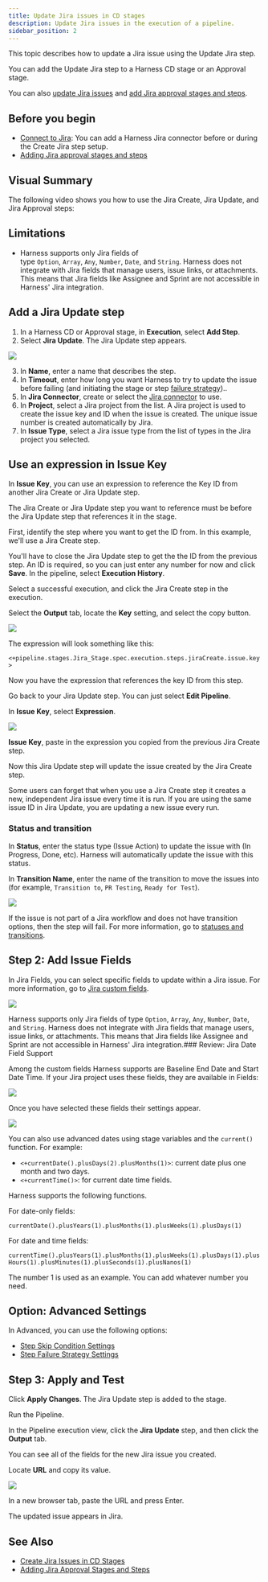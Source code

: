 ```yaml
---
title: Update Jira issues in CD stages
description: Update Jira issues in the execution of a pipeline.
sidebar_position: 2
---
```


This topic describes how to update a Jira issue using the Update Jira step.

You can add the Update Jira step to a Harness CD stage or an Approval stage.

You can also [update Jira issues](/docs/continuous-delivery/x-platform-cd-features/cd-steps/ticketing-systems/update-jira-issues-in-cd-stages) and [add Jira approval stages and steps](/docs/platform/Approvals/adding-jira-approval-stages).

## Before you begin

* [Connect to Jira](/docs/platform/Connectors/connect-to-jira): You can add a Harness Jira connector before or during the Create Jira step setup.
* [Adding Jira approval stages and steps](/docs/platform/Approvals/adding-jira-approval-stages)

## Visual Summary

The following video shows you how to use the Jira Create, Jira Update, and Jira Approval steps:

## Limitations

* Harness supports only Jira fields of type `Option`, `Array`, `Any`, `Number`, `Date`, and `String`. Harness does not integrate with Jira fields that manage users, issue links, or attachments. This means that Jira fields like Assignee and Sprint are not accessible in Harness' Jira integration.

## Add a Jira Update step

1. In a Harness CD or Approval stage, in **Execution**, select **Add Step**.
2. Select **Jira Update**. The Jira Update step appears.

![](./static/update-jira-issues-in-cd-stages-14.png)

3. In **Name**, enter a name that describes the step.
4. In **Timeout**, enter how long you want Harness to try to update the issue before failing (and initiating the stage or step [failure strategy](/docs/platform/Pipelines/define-a-failure-strategy-on-stages-and-steps))..
5. In **Jira Connector**, create or select the [Jira connector](/docs/platform/Connectors/connect-to-jira) to use.
6. In **Project**, select a Jira project from the list. A Jira project is used to create the issue key and ID when the issue is created. The unique issue number is created automatically by Jira.
7. In **Issue Type**, select a Jira issue type from the list of types in the Jira project you selected.

## Use an expression in Issue Key

In **Issue Key**, you can use an expression to reference the Key ID from another Jira Create or Jira Update step.

The Jira Create or Jira Update step you want to reference must be before the Jira Update step that references it in the stage.

First, identify the step where you want to get the ID from. In this example, we'll use a Jira Create step.

You'll have to close the Jira Update step to get the the ID from the previous step. An ID is required, so you can just enter any number for now and click **Save**. In the pipeline, select **Execution History**.

Select a successful execution, and click the Jira Create step in the execution.

Select the **Output** tab, locate the **Key** setting, and select the copy button.

![](./static/update-jira-issues-in-cd-stages-15.png)

The expression will look something like this:

`<+pipeline.stages.Jira_Stage.spec.execution.steps.jiraCreate.issue.key>`

Now you have the expression that references the key ID from this step.

Go back to your Jira Update step. You can just select **Edit Pipeline**.

In **Issue Key**, select **Expression**.

![](./static/update-jira-issues-in-cd-stages-16.png)

**Issue Key**, paste in the expression you copied from the previous Jira Create step.

Now this Jira Update step will update the issue created by the Jira Create step.

Some users can forget that when you use a Jira Create step it creates a new, independent Jira issue every time it is run. If you are using the same issue ID in Jira Update, you are updating a new issue every run.

### Status and transition

In **Status**, enter the status type (Issue Action) to update the issue with (In Progress, Done, etc). Harness will automatically update the issue with this status.

In **Transition Name**, enter the name of the transition to move the issues into (for example, `Transition to`, `PR Testing`, `Ready for Test`).

![](./static/update-jira-issues-in-cd-stages-17.png)

If the issue is not part of a Jira workflow and does not have transition options, then the step will fail. For more information, go to [statuses and transitions](https://support.atlassian.com/jira-cloud-administration/docs/work-with-issue-workflows/#Workingwithworkflows-steps).

## Step 2: Add Issue Fields

In Jira Fields, you can select specific fields to update within a Jira issue. For more information, go to [Jira custom fields](https://support.atlassian.com/jira-cloud-administration/docs/custom-fields-types-in-company-managed-projects/).

![](./static/update-jira-issues-in-cd-stages-18.png)

Harness supports only Jira fields of type `Option`, `Array`, `Any`, `Number`, `Date`, and `String`. Harness does not integrate with Jira fields that manage users, issue links, or attachments. This means that Jira fields like Assignee and Sprint are not accessible in Harness' Jira integration.### Review: Jira Date Field Support

Among the custom fields Harness supports are Baseline End Date and Start Date Time. If your Jira project uses these fields, they are available in Fields:

![](./static/update-jira-issues-in-cd-stages-19.png)

Once you have selected these fields their settings appear.

![](./static/update-jira-issues-in-cd-stages-20.png)

You can also use advanced dates using stage variables and the `current()` function. For example:

* `<+currentDate().plusDays(2).plusMonths(1)>`: current date plus one month and two days.
* `<+currentTime()>`: for current date time fields.

Harness supports the following functions.

For date-only fields:

 `currentDate().plusYears(1).plusMonths(1).plusWeeks(1).plusDays(1)`

For date and time fields:

`currentTime().plusYears(1).plusMonths(1).plusWeeks(1).plusDays(1).plusHours(1).plusMinutes(1).plusSeconds(1).plusNanos(1)`

The number 1 is used as an example. You can add whatever number you need.

## Option: Advanced Settings

In Advanced, you can use the following options:

* [Step Skip Condition Settings](../../../../platform/8_Pipelines/w_pipeline-steps-reference/step-skip-condition-settings.md)
* [Step Failure Strategy Settings](../../../../platform/8_Pipelines/w_pipeline-steps-reference/step-failure-strategy-settings.md)

## Step 3: Apply and Test

Click **Apply Changes**. The Jira Update step is added to the stage.

Run the Pipeline.

In the Pipeline execution view, click the **Jira Update** step, and then click the **Output** tab.

You can see all of the fields for the new Jira issue you created.

Locate **URL** and copy its value.

![](./static/update-jira-issues-in-cd-stages-21.png)

In a new browser tab, paste the URL and press Enter.

The updated issue appears in Jira.

## See Also

* [Create Jira Issues in CD Stages](create-jira-issues-in-cd-stages.md)
* [Adding Jira Approval Stages and Steps](../../../../platform/9_Approvals/adding-jira-approval-stages.md)

